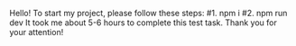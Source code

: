 Hello!
To start my project, please follow these steps:
#1. npm i
#2. npm run dev
It took me about 5-6 hours to complete this test task.
Thank you for your attention! 
